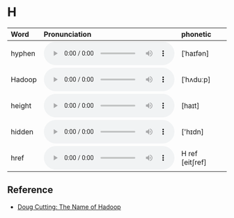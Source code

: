 
# H

| Word  | Pronunciation | phonetic |
| :-- | :-- | :-- |
| hyphen | <audio src="/awesome-pronunciation/public/audio/hyphen.mp3" controls="controls" controlslist="nodownload"></audio> | [ˈhaɪfən] |
| Hadoop | <audio src="/awesome-pronunciation/public/audio/Hadoop.mp3" controls="controls" controlslist="nodownload"></audio> | [ˈhʌduːp] |
| height | <audio src="/awesome-pronunciation/public/audio/height.mp3" controls="controls" controlslist="nodownload"></audio> | [haɪt] |
| hidden | <audio src="/awesome-pronunciation/public/audio/hidden.mp3" controls="controls" controlslist="nodownload"></audio> | ['hɪdn] |
| href | <audio src="/awesome-pronunciation/public/audio/href.mp3" controls="controls" controlslist="nodownload"></audio> | H ref [eit∫ref] |

## Reference

- [Doug Cutting: The Name of Hadoop](https://www.youtube.com/watch?v=irK7xHUmkUA)
